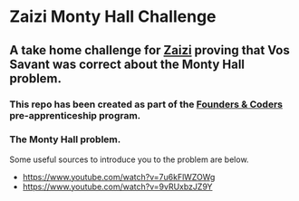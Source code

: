 # Zaizi Monty Hall Challenge

## A take home challenge for [Zaizi](https://www.zaizi.com/) proving that Vos Savant was correct about the Monty Hall problem.

### This repo has been created as part of the [Founders & Coders](https://learn.foundersandcoders.com) pre-apprenticeship program.

### The Monty Hall problem.

Some useful sources to introduce you to the problem are below.
- https://www.youtube.com/watch?v=7u6kFlWZOWg
- https://www.youtube.com/watch?v=9vRUxbzJZ9Y
